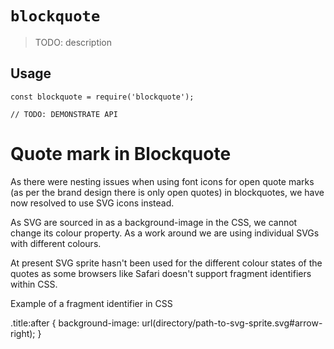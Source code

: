 # `blockquote`

> TODO: description

## Usage

```
const blockquote = require('blockquote');

// TODO: DEMONSTRATE API
```

# Quote mark in Blockquote
As there were nesting issues when using font icons for open quote marks (as per the brand design there is only open quotes) in blockquotes, we have now resolved to use SVG icons instead.

As SVG are sourced in as a background-image in the CSS, we cannot change its colour property. As a work around we are using individual SVGs with different colours.

At present SVG sprite hasn't been used for the different colour states of the quotes as some browsers like Safari doesn't support fragment identifiers within CSS.

Example of a fragment identifier in CSS

.title:after {
    background-image: url(directory/path-to-svg-sprite.svg#arrow-right);
}

```
